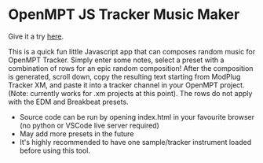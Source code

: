 # OpenMPT JS Tracker Music Maker

Give it a try <a href="https://lndevhub.github.io/modplug/index.html" target="_blank">here</a>.

This is a quick fun little Javascript app that can composes random music for OpenMPT Tracker. Simply enter some notes, select a preset with a combination of rows for an epic random composition! After the composition is generated, scroll down, copy the resulting text starting from ModPlug Tracker XM, and paste it into a tracker channel in your OpenMPT project. (Note: currently works for .xm projects at this point). The rows do not apply with the EDM and Breakbeat presets. 

- Source code can be run by opening index.html in your favourite browser (no python or VSCode live server required)
- May add more presets in the future 
- It's highly recommended to have one sample/tracker instrument loaded before using this tool.
